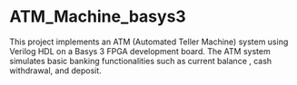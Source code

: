# ATM_Machine_basys3
This project implements an ATM (Automated Teller Machine) system using Verilog HDL on a Basys 3 FPGA development board. The ATM system simulates basic banking functionalities such as current balance , cash withdrawal, and deposit.
